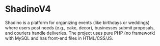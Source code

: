 # ShadinoV4
Shadino is a platform for organizing events (like birthdays or weddings) where users post needs (e.g., cake, decor), businesses submit proposals, and couriers handle deliveries. The project uses pure PHP (no framework) with MySQL and has front-end files in HTML/CSS/JS.
